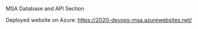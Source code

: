 MSA Database and API Section

Deployed website on Azure: https://2020-devops-msa.azurewebsites.net/

